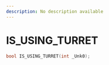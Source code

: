 ```yaml
---
description: No description available 
---
```


# IS_USING_TURRET

```cpp
bool IS_USING_TURRET(int _Unk0);
```